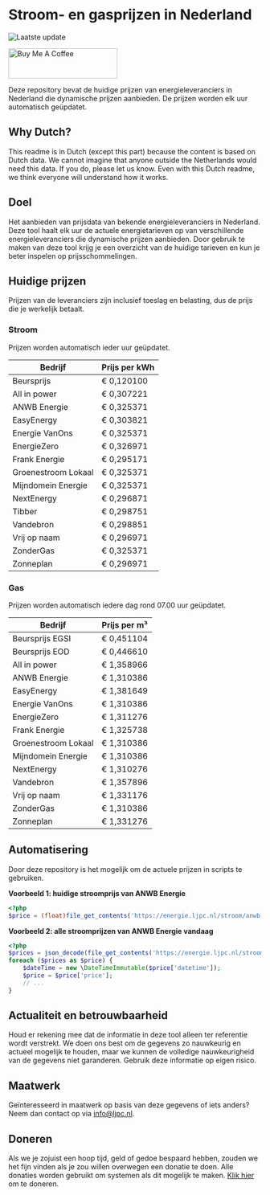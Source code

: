 # Stroom- en gasprijzen in Nederland

![Laatste update](https://img.shields.io/badge/laatste%20update-2024--11--20%2021%3A00%20CET-brightgreen)

<a href="https://www.buymeacoffee.com/Lars-" target="_blank"><img src="https://cdn.buymeacoffee.com/buttons/v2/default-orange.png" alt="Buy Me A Coffee" height="60" style="height: 60px !important;width: 217px !important;" ></a>

Deze repository bevat de huidige prijzen van energieleveranciers in Nederland die dynamische prijzen aanbieden. De prijzen worden elk uur automatisch geüpdatet.

## Why Dutch?

This readme is in Dutch (except this part) because the content is based on Dutch data. We cannot imagine that anyone outside the Netherlands would need this data. If you do, please let us know. Even with this Dutch readme, we think
everyone will understand how it works.

## Doel

Het aanbieden van prijsdata van bekende energieleveranciers in Nederland. Deze tool haalt elk uur de actuele energietarieven op van verschillende energieleveranciers die dynamische prijzen aanbieden. Door gebruik te maken van deze tool
krijg je een overzicht van de huidige tarieven en kun je beter inspelen op prijsschommelingen.

## Huidige prijzen

Prijzen van de leveranciers zijn inclusief toeslag en belasting, dus de prijs die je werkelijk betaalt.

### Stroom

Prijzen worden automatisch ieder uur geüpdatet.

 Bedrijf | Prijs per kWh 
---------|---------------
Beursprijs | € 0,120100
All in power | € 0,307221
ANWB Energie | € 0,325371
EasyEnergy | € 0,303821
Energie VanOns | € 0,325371
EnergieZero | € 0,326971
Frank Energie | € 0,295171
Groenestroom Lokaal | € 0,325371
Mijndomein Energie | € 0,325371
NextEnergy | € 0,296871
Tibber | € 0,298751
Vandebron | € 0,298851
Vrij op naam | € 0,296971
ZonderGas | € 0,325371
Zonneplan | € 0,296971


### Gas

Prijzen worden automatisch iedere dag rond 07.00 uur geüpdatet.

 Bedrijf | Prijs per m³ 
---------|--------------
Beursprijs EGSI | € 0,451104
Beursprijs EOD | € 0,446610
All in power | € 1,358966
ANWB Energie | € 1,310386
EasyEnergy | € 1,381649
Energie VanOns | € 1,310386
EnergieZero | € 1,311276
Frank Energie | € 1,325738
Groenestroom Lokaal | € 1,310386
Mijndomein Energie | € 1,310386
NextEnergy | € 1,310276
Vandebron | € 1,357896
Vrij op naam | € 1,331176
ZonderGas | € 1,310386
Zonneplan | € 1,331276


## Automatisering

Door deze repository is het mogelijk om de actuele prijzen in scripts te gebruiken.

**Voorbeeld 1: huidige stroomprijs van ANWB Energie**

```php
<?php
$price = (float)file_get_contents('https://energie.ljpc.nl/stroom/anwb-energie-nu.txt');

```

**Voorbeeld 2: alle stroomprijzen van ANWB Energie vandaag**

```php
<?php
$prices = json_decode(file_get_contents('https://energie.ljpc.nl/stroom/all-in-power-vandaag.json'),true);
foreach ($prices as $price) {
    $dateTime = new \DateTimeImmutable($price['datetime']);
    $price = $price['price'];
    // ...
}
```

## Actualiteit en betrouwbaarheid

Houd er rekening mee dat de informatie in deze tool alleen ter referentie wordt verstrekt. We doen ons best om de gegevens zo nauwkeurig en actueel mogelijk te houden, maar we kunnen de volledige nauwkeurigheid van de gegevens niet
garanderen. Gebruik deze informatie op eigen risico.

## Maatwerk

Geïnteresseerd in maatwerk op basis van deze gegevens of iets anders? Neem dan contact op
via [info@ljpc.nl](mailto:info@ljpc.nl?subject=Energie%20prijzen).

## Doneren

Als we je zojuist een hoop tijd, geld of gedoe bespaard hebben, zouden we het fijn vinden als je zou willen overwegen een
donatie te doen. Alle donaties worden gebruikt om systemen als dit mogelijk te
maken. [Klik hier](https://www.buymeacoffee.com/Lars-) om te doneren.

